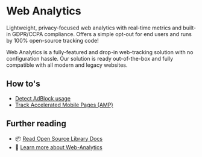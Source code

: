 # Web Analytics

Lightweight, privacy-focused web analytics with real-time metrics and built-in GDPR/CCPA compliance. Offers a simple opt-out for end users and runs by 100% open-source tracking code!

Web Analytics is a fully-featured and drop-in web-tracking solution with no configuration hassle. Our solution is ready out-of-the-box and fully compatible with all modern and legacy websites.

## How to's

- [Detect AdBlock usage](https://github.com/veliovgroup/ostrio/blob/master/docs/analytics/detect-adblock.md)
- [Track Accelerated Mobile Pages (AMP)](https://github.com/veliovgroup/ostrio/blob/master/docs/analytics/track-amp.md)

## Further reading

- 📦 [Read Open Source Library Docs](https://github.com/veliovgroup/ostrio-analytics)
- 📔 [Learn more about Web-Analytics](https://ostr.io/info/web-analytics)
